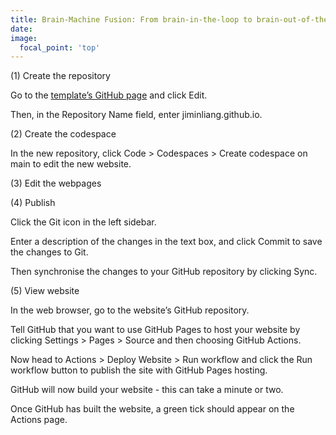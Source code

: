 ```yaml
---
title: Brain-Machine Fusion: From brain-in-the-loop to brain-out-of-the-loop
date: 
image:
  focal_point: 'top'
---
```




<!--more-->

(1) Create the repository

Go to the [template’s GitHub page](https://hugoblox.com/templates/details/research-group/) and click Edit.

Then, in the Repository Name field, enter jiminliang.github.io.

(2) Create the codespace

In the new repository, click Code > Codespaces > Create codespace on main to edit the new website.

(3) Edit the webpages

(4) Publish

Click the Git icon in the left sidebar.

Enter a description of the changes in the text box, and click Commit to save the changes to Git.

Then synchronise the changes to your GitHub repository by clicking Sync.

(5) View website

In the web browser, go to the website’s GitHub repository.

Tell GitHub that you want to use GitHub Pages to host your website by clicking Settings > Pages > Source and then choosing GitHub Actions.

Now head to Actions > Deploy Website > Run workflow and click the Run workflow button to publish the site with GitHub Pages hosting.

GitHub will now build your website - this can take a minute or two.

Once GitHub has built the website, a green tick should appear on the Actions page.
